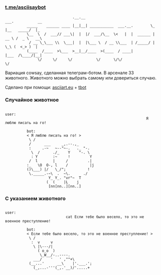 ### [t.me/asciisaybot](https://t.me/asciisaybot) 
``` 
                               .__.__                              ___.           __    
          _____    ______ ____ |__|__| ___________  ___.__.        \_ |__   _____/  |_  
          \__  \  /  ___// ___\|  |  |/  ___/\__  \<   |  |  ______ | __ \ /  _ \   __\ 
           / __ \_\___ \\  \___|  |  |\___ \  / __ \\___  | /_____/ | \_\ (  <_> )  |   
          (____  /____  >\___  >__|__/____  >(____  / ____|         |___  /\____/|__|   
               \/     \/     \/           \/      \/\/                  \/           
```
Вариация cowsay, сделанная телеграм-ботом. В арсенале 33 животного.
Животного можно выбрать самому или довериться случаю.

Сделано при помощи:
[asciiart.eu](https://www.asciiart.eu/animals/) + [tbot](https://github.com/yanzay/tbot) <br />
### Случайное животное
```
                                                                                 user:
                                                                 Я люблю писать на го!
               
          bot:
          < Я люблю писать на го! > 
           \ /  
           /      ___     _,.--.,_
           :     .-~   ~--"~-.   ._ "-.
            \  /      ./_    Y    "-. \
            : Y       :~     !         Y
           /  l       |     /         .|
          :_   \O  O-, l    /          |j
          ()\___) |/   \_/";          !
           \._____.-~\  .  ~\.      ./
                    Y_ Y_. "vr"~  T
                   (  (    |L    j 
                    [nn[nn..][nn..]
```
### C указанием животного
```
                                                                                 user:
                            cat Если тебе было весело, то это не военное преступление!
               
          bot:
          < Если тебе было весело, то это не военное преступление! > 
           \ /
            :  v     v 
             \ |\---/|
               ( o_o  )
                \_W__/-..----.
             ___/    '   ' ,""+\
           (__...'      __\    |'.___.';
             (_,...-'''(_,.'__)/'.....+
```
